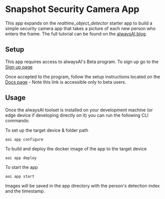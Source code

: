 # Snapshot Security Camera App
This app expands on the *realtime_object_detector* starter app to build a simple security camera app that takes a picture of each new person who enters the frame. The full tutorial can be found on the [alwaysAI blog](https://learn.alwaysai.co/detect-people-using-alwaysai).

## Setup
This app requires access to alwaysAI's Beta program. To sign up go to the [Sign up page](https://www.alwaysai.co/dashboard)

Once accepted to the program, follow the setup instructions located on the [Docs page](https://www.alwaysai.co/docs/getting_started/introduction.html) - Note this link is accessible only to beta users.

## Usage
Once the alwaysAI toolset is installed on your development machine (or edge device if developing directly on it) you can run the following CLI commands:

To set up the target device & folder path

`aai app configure`

To build and deploy the docker image of the app to the target device

`aai app deploy`

To start the app

`aai app start`

Images will be saved in the app directory with the person's detection index and the timestamp.
